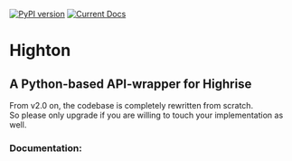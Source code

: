 [![PyPI version](https://badge.fury.io/py/Highton.svg)](https://badge.fury.io/py/Highton) [![Current Docs](https://readthedocs.org/projects/pip/badge/?version=latest)](http://highton.readthedocs.io/en/latest/)

Highton
===========

## A Python-based API-wrapper for Highrise

From v2.0 on, the codebase is completely rewritten from scratch.    
So please only upgrade if you are willing to touch your implementation as well.

### Documentation: 
